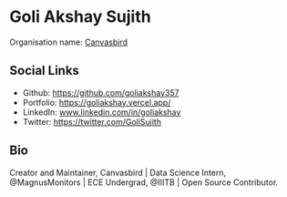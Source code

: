 # Goli Akshay Sujith
Organisation name:  <a href="https://github.com/Canvasbird">Canvasbird</a>


## Social Links
- Github: https://github.com/goliakshay357
- Portfolio: https://goliakshay.vercel.app/
- LinkedIn: www.linkedin.com/in/goliakshay
- Twitter: https://twitter.com/GoliSujith

## Bio
Creator and Maintainer, Canvasbird | Data Science Intern, @MagnusMonitors | ECE Undergrad, @IIITB | Open Source Contributor.
